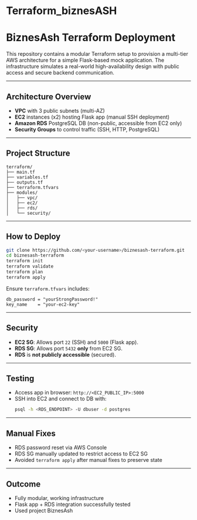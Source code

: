 # Terraform_biznesASH

# BiznesAsh Terraform Deployment

This repository contains a modular Terraform setup to provision a multi-tier AWS architecture for a simple Flask-based mock application. The infrastructure simulates a real-world high-availability design with public access and secure backend communication.

---

## Architecture Overview

- **VPC** with 3 public subnets (multi-AZ)
- **EC2** instances (x2) hosting Flask app (manual SSH deployment)
- **Amazon RDS** PostgreSQL DB (non-public, accessible from EC2 only)
- **Security Groups** to control traffic (SSH, HTTP, PostgreSQL)

---

## Project Structure

```
terraform/
├── main.tf
├── variables.tf
├── outputs.tf
├── terraform.tfvars
├── modules/
│   ├── vpc/
│   ├── ec2/
│   ├── rds/
│   └── security/
```

---

## How to Deploy

```bash
git clone https://github.com/<your-username>/biznesash-terraform.git
cd biznesash-terraform
terraform init
terraform validate
terraform plan
terraform apply
```

Ensure `terraform.tfvars` includes:

```hcl
db_password = "yourStrongPassword!"
key_name    = "your-ec2-key"
```

---

## Security

- **EC2 SG**: Allows port `22` (SSH) and `5000` (Flask app).
- **RDS SG**: Allows port `5432` **only** from EC2 SG.
- **RDS** is **not publicly accessible** (secured).

---

## Testing

- Access app in browser: `http://<EC2_PUBLIC_IP>:5000`
- SSH into EC2 and connect to DB with:
  ```bash
  psql -h <RDS_ENDPOINT> -U dbuser -d postgres
  ```

---

## Manual Fixes

- RDS password reset via AWS Console
- RDS SG manually updated to restrict access to EC2 SG
- Avoided `terraform apply` after manual fixes to preserve state

---

## Outcome

- Fully modular, working infrastructure
- Flask app + RDS integration successfully tested
- Used project BiznesAsh 
